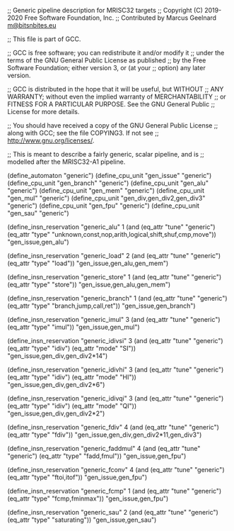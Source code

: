 ;; Generic pipeline description for MRISC32 targets
;; Copyright (C) 2019-2020 Free Software Foundation, Inc.
;; Contributed by Marcus Geelnard <m@bitsnbites.eu>

;; This file is part of GCC.

;; GCC is free software; you can redistribute it and/or modify it
;; under the terms of the GNU General Public License as published
;; by the Free Software Foundation; either version 3, or (at your
;; option) any later version.

;; GCC is distributed in the hope that it will be useful, but WITHOUT
;; ANY WARRANTY; without even the implied warranty of MERCHANTABILITY
;; or FITNESS FOR A PARTICULAR PURPOSE.  See the GNU General Public
;; License for more details.

;; You should have received a copy of the GNU General Public License
;; along with GCC; see the file COPYING3.  If not see
;; <http://www.gnu.org/licenses/>.

;; This is meant to describe a fairly generic, scalar pipeline, and is
;; modelled after the MRISC32-A1 pipeline.

(define_automaton "generic")
(define_cpu_unit "gen_issue" "generic")
(define_cpu_unit "gen_branch" "generic")
(define_cpu_unit "gen_alu" "generic")
(define_cpu_unit "gen_mem" "generic")
(define_cpu_unit "gen_mul" "generic")
(define_cpu_unit "gen_div,gen_div2,gen_div3" "generic")
(define_cpu_unit "gen_fpu" "generic")
(define_cpu_unit "gen_sau" "generic")

(define_insn_reservation "generic_alu" 1
  (and (eq_attr "tune" "generic")
       (eq_attr "type" "unknown,const,nop,arith,logical,shift,shuf,cmp,move"))
  "gen_issue,gen_alu")

(define_insn_reservation "generic_load" 2
  (and (eq_attr "tune" "generic")
       (eq_attr "type" "load"))
  "gen_issue,gen_alu,gen_mem")

(define_insn_reservation "generic_store" 1
  (and (eq_attr "tune" "generic")
       (eq_attr "type" "store"))
  "gen_issue,gen_alu,gen_mem")

(define_insn_reservation "generic_branch" 1
  (and (eq_attr "tune" "generic")
       (eq_attr "type" "branch,jump,call,ret"))
  "gen_issue,gen_branch")

(define_insn_reservation "generic_imul" 3
  (and (eq_attr "tune" "generic")
       (eq_attr "type" "imul"))
  "gen_issue,gen_mul")

(define_insn_reservation "generic_idivsi" 3
  (and (eq_attr "tune" "generic")
       (eq_attr "type" "idiv")
       (eq_attr "mode" "SI"))
  "gen_issue,gen_div,gen_div2*14")

(define_insn_reservation "generic_idivhi" 3
  (and (eq_attr "tune" "generic")
       (eq_attr "type" "idiv")
       (eq_attr "mode" "HI"))
  "gen_issue,gen_div,gen_div2*6")

(define_insn_reservation "generic_idivqi" 3
  (and (eq_attr "tune" "generic")
       (eq_attr "type" "idiv")
       (eq_attr "mode" "QI"))
  "gen_issue,gen_div,gen_div2*2")

(define_insn_reservation "generic_fdiv" 4
  (and (eq_attr "tune" "generic")
       (eq_attr "type" "fdiv"))
  "gen_issue,gen_div,gen_div2*11,gen_div3")

(define_insn_reservation "generic_faddmul" 4
  (and (eq_attr "tune" "generic")
       (eq_attr "type" "fadd,fmul"))
  "gen_issue,gen_fpu")

(define_insn_reservation "generic_fconv" 4
  (and (eq_attr "tune" "generic")
       (eq_attr "type" "ftoi,itof"))
  "gen_issue,gen_fpu")

(define_insn_reservation "generic_fcmp" 1
  (and (eq_attr "tune" "generic")
       (eq_attr "type" "fcmp,fminmax"))
  "gen_issue,gen_fpu")

(define_insn_reservation "generic_sau" 2
  (and (eq_attr "tune" "generic")
       (eq_attr "type" "saturating"))
  "gen_issue,gen_sau")

